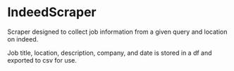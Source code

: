 # IndeedScraper

Scraper designed to collect job information from a given query and location on indeed. 

Job title, location, description, company, and date is stored in a df and exported to csv for use.
